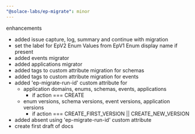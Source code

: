 ```yaml
---
"@solace-labs/ep-migrate": minor
---
```


enhancements

- added issue capture, log, summary and continue with migration
- set the label for EpV2 Enum Values from EpV1 Enum display name if present
- added events migrator
- added applications migrator
- added tags to custom attribute migration for schemas
- added tags to custom attribute migration for events
- added 'ep-migrate-run-id' custom attribute for
  - application domains, enums, schemas, events, applications
    - if action === CREATE
  - enum versions, schema versions, event versions, application versions
    - if action === CREATE_FIRST_VERSION || CREATE_NEW_VERSION
- added absent using 'ep-migrate-run-id' custom attribute
- create first draft of docs
